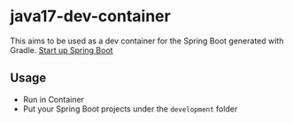 # java17-dev-container

This aims to be used as a dev container for the Spring Boot generated with Gradle. <a href="https://start.spring.io/">Start up Spring Boot</a>

## Usage
- Run in Container
- Put your Spring Boot projects under the `development` folder
